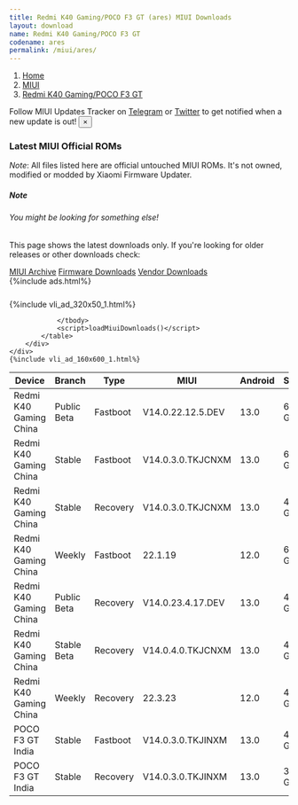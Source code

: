 ```yaml
---
title: Redmi K40 Gaming/POCO F3 GT (ares) MIUI Downloads
layout: download
name: Redmi K40 Gaming/POCO F3 GT
codename: ares
permalink: /miui/ares/
---
```

<nav aria-label="breadcrumb">
    <ol class="breadcrumb">
        <li class="breadcrumb-item"><a href="/">Home</a></li>
        <li class="breadcrumb-item"><a href="/miui/">MIUI</a></li>
        <li class="breadcrumb-item active" aria-current="page"><a href="/miui/ares/">Redmi K40 Gaming/POCO F3 GT</a></li>
    </ol>
</nav>
<div class="alert alert-primary alert-dismissible fade show" role="alert">
    Follow MIUI Updates Tracker on <a href="https://t.me/MIUIUpdatesTracker" class="alert-link">Telegram</a>
     or <a href="https://twitter.com/MiFwUpdater" class="alert-link">Twitter</a> to get notified when a new update is out!
    <button type="button" class="close" data-dismiss="alert" aria-label="Close">
        <span aria-hidden="true">&times;</span>
    </button>
</div>

### Latest MIUI Official ROMs
*Note*: All files listed here are official untouched MIUI ROMs. It's not owned, modified or modded by Xiaomi Firmware Updater.
<div class="card">
  <div class="card-body">
    <h5 class="card-title">Note</h5>
    <h6 class="card-subtitle mb-2 text-muted">You might be looking for something else!</h6>
    <p class="card-text">This page shows the latest downloads only.
     If you're looking for older releases or other downloads check:</p>
    <a href="/archive/miui/ares/" class="card-link">MIUI Archive</a>
    <a href="/firmware/ares/" class="card-link">Firmware Downloads</a>
    <a href="/vendor/ares/" class="card-link">Vendor Downloads</a>
  </div>
</div>
{%include ads.html%}
<div class="row justify-content-center">
    <div class="col-10">
        <div class="table-responsive-md" style="margin-top: 25px;">
            {%include vli_ad_320x50_1.html%}
            <table id="miui" class="display dt-responsive nowrap compact table table-striped table-hover table-sm">
                <thead class="thead-dark">
                    <tr>
                        <th data-ref="device">Device</th>
                        <th data-ref="branch">Branch</th>
                        <th data-ref="type">Type</th>
                        <th data-ref="miui">MIUI</th>
                        <th data-ref="android">Android</th>
                        <th data-ref="size">Size</th>
                        <th data-ref="size">Date</th>
                        <th data-ref="link">Link</th>
                    </tr>
                </thead>
                <tbody>
                <tr><td>Redmi K40 Gaming China</td><td>Public Beta</td><td>Fastboot</td><td>V14.0.22.12.5.DEV</td><td>13.0</td><td>6.5 GB</td><td>2022-12-05</td><td><a href="/miui/ares/public beta/V14.0.22.12.5.DEV/">Download</a></td></tr>
<tr><td>Redmi K40 Gaming China</td><td>Stable</td><td>Fastboot</td><td>V14.0.3.0.TKJCNXM</td><td>13.0</td><td>6.4 GB</td><td>2023-04-04</td><td><a href="/miui/ares/stable/V14.0.3.0.TKJCNXM/">Download</a></td></tr>
<tr><td>Redmi K40 Gaming China</td><td>Stable</td><td>Recovery</td><td>V14.0.3.0.TKJCNXM</td><td>13.0</td><td>4.3 GB</td><td>2023-04-17</td><td><a href="/miui/ares/stable/V14.0.3.0.TKJCNXM/">Download</a></td></tr>
<tr><td>Redmi K40 Gaming China</td><td>Weekly</td><td>Fastboot</td><td>22.1.19</td><td>12.0</td><td>6.3 GB</td><td>2022-01-19</td><td><a href="/miui/ares/weekly/22.1.19/">Download</a></td></tr>
<tr><td>Redmi K40 Gaming China</td><td>Public Beta</td><td>Recovery</td><td>V14.0.23.4.17.DEV</td><td>13.0</td><td>4.3 GB</td><td>2023-04-21</td><td><a href="/miui/ares/public beta/V14.0.23.4.17.DEV/">Download</a></td></tr>
<tr><td>Redmi K40 Gaming China</td><td>Stable Beta</td><td>Recovery</td><td>V14.0.4.0.TKJCNXM</td><td>13.0</td><td>4.3 GB</td><td>2023-07-20</td><td><a href="/miui/ares/stable beta/V14.0.4.0.TKJCNXM/">Download</a></td></tr>
<tr><td>Redmi K40 Gaming China</td><td>Weekly</td><td>Recovery</td><td>22.3.23</td><td>12.0</td><td>4.5 GB</td><td>2022-03-24</td><td><a href="/miui/ares/weekly/22.3.23/">Download</a></td></tr>
<tr><td>POCO F3 GT India</td><td>Stable</td><td>Fastboot</td><td>V14.0.3.0.TKJINXM</td><td>13.0</td><td>4.9 GB</td><td>2023-05-04</td><td><a href="/miui/ares/stable/V14.0.3.0.TKJINXM/">Download</a></td></tr>
<tr><td>POCO F3 GT India</td><td>Stable</td><td>Recovery</td><td>V14.0.3.0.TKJINXM</td><td>13.0</td><td>3.9 GB</td><td>2023-05-10</td><td><a href="/miui/ares/stable/V14.0.3.0.TKJINXM/">Download</a></td></tr>

                </tbody>
                <script>loadMiuiDownloads()</script>
            </table>
        </div>
    </div>
    {%include vli_ad_160x600_1.html%}
</div>
